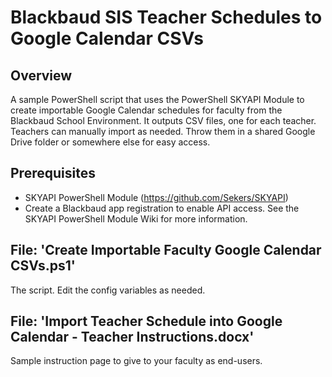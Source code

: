 # Blackbaud SIS Teacher Schedules to Google Calendar CSVs

## Overview
A sample PowerShell script that uses the PowerShell SKYAPI Module to create importable Google Calendar schedules for faculty from the Blackbaud School Environment. It outputs CSV files, one for each teacher. Teachers can manually import as needed. Throw them in a shared Google Drive folder or somewhere else for easy access.

## Prerequisites
- SKYAPI PowerShell Module (https://github.com/Sekers/SKYAPI)
- Create a Blackbaud app registration to enable API access. See the SKYAPI PowerShell Module Wiki for more information.

## File: 'Create Importable Faculty Google Calendar CSVs.ps1'
The script. Edit the config variables as needed.

## File: 'Import Teacher Schedule into Google Calendar - Teacher Instructions.docx'
Sample instruction page to give to your faculty as end-users.

